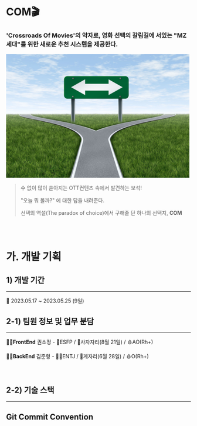 # **COM🎬**
###  'Crossroads Of Movies'의 약자로, 영화 선택의 갈림길에 서있는 "**MZ 세대**"를 위한 새로운 추천 시스템을 제공한다.

<img src="./readme_pic/crossroads.jpg" style="width: 500px ">

<blockquote>
수 없이 많이 쏟아지는 OTT컨텐츠 속에서 발견하는 보석!

"오늘 뭐 볼까?" 에 대한 답을 내려준다.

선택의 역설(The paradox of choice)에서 구해줄 단 하나의 선택지, **COM**
</blockquote>

<br><br>

# 가. 개발 기획

## 1) 개발 기간
<hr>
📅 2023.05.17 ~ 2023.05.25 (9일)

<br>

## 2-1) 팀원 정보 및 업무 분담
---

👩‍💻**FrontEnd** 권소정 - 💃ESFP / 🦁사자자리(8월 21일) / 🩸AO(Rh+)

👨‍💻**BackEnd** 김준형 - 👨‍⚖️ENTJ / 🦀게자리(6월 28일) / 🩸O(Rh+)

<br>

## 2-2) 기술 스택
---



## Git Commit Convention
